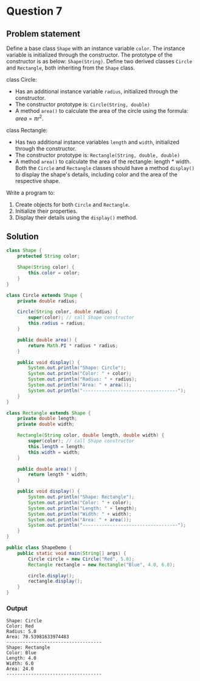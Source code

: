 # Question 7
## Problem statement
Define a base class `Shape` with an instance variable `color`. The instance variable is initialized through the constructor. The prototype of the constructor is as below: `Shape(String)`. Define two derived classes `Circle` and `Rectangle`, both inheriting from the `Shape` class.

class Circle: 
- Has an additional instance variable `radius`, initialized through the constructor. 
- The constructor prototype is: `Circle(String, double)` 
- A method `area()` to calculate the area of the circle using the formula: $area = \pi r^2$. 

class Rectangle: 
- Has two additional instance variables `length` and `width`, initialized through the constructor. 
- The constructor prototype is: `Rectangle(String, double, double)` 
- A method `area()` to calculate the area of the rectangle: length * width. 
Both the `Circle` and `Rectangle` classes should have a method `display()` to display the shape's details, including color and the area of the respective shape. 

Write a program to: 
1. Create objects for both `Circle` and `Rectangle`. 
2. Initialize their properties. 
3. Display their details using the `display()` method. 


## Solution
```java
class Shape {
    protected String color;

    Shape(String color) {
        this.color = color;
    }
}

class Circle extends Shape {
    private double radius;

    Circle(String color, double radius) {
        super(color); // call Shape constructor
        this.radius = radius;
    }

    public double area() {
        return Math.PI * radius * radius;
    }

    public void display() {
        System.out.println("Shape: Circle");
        System.out.println("Color: " + color);
        System.out.println("Radius: " + radius);
        System.out.println("Area: " + area());
        System.out.println("-----------------------------------");
    }
}

class Rectangle extends Shape {
    private double length;
    private double width;

    Rectangle(String color, double length, double width) {
        super(color); // call Shape constructor
        this.length = length;
        this.width = width;
    }

    public double area() {
        return length * width;
    }

    public void display() {
        System.out.println("Shape: Rectangle");
        System.out.println("Color: " + color);
        System.out.println("Length: " + length);
        System.out.println("Width: " + width);
        System.out.println("Area: " + area());
        System.out.println("-----------------------------------");
    }
}

public class ShapeDemo {
    public static void main(String[] args) {
        Circle circle = new Circle("Red", 5.0);
        Rectangle rectangle = new Rectangle("Blue", 4.0, 6.0);

        circle.display();
        rectangle.display();
    }
}

```

### Output
```
Shape: Circle
Color: Red
Radius: 5.0
Area: 78.53981633974483
-----------------------------------
Shape: Rectangle
Color: Blue
Length: 4.0
Width: 6.0
Area: 24.0
-----------------------------------

```